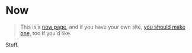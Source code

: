 # Now

> This is a [now page](http://nownownow.com/about), and if you have your own site, [you should make one](http://nownownow.com/about), too if you'd like.

Stuff.
